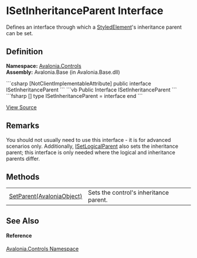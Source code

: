 # ISetInheritanceParent Interface


Defines an interface through which a <a href="T_Avalonia_StyledElement">StyledElement</a>'s inheritance parent can be set.



## Definition
**Namespace:** <a href="N_Avalonia_Controls">Avalonia.Controls</a>  
**Assembly:** Avalonia.Base (in Avalonia.Base.dll)

<Tabs groupId="api-code-preview">
<TabItem value="csharp" label="C#">
```csharp
[NotClientImplementableAttribute]
public interface ISetInheritanceParent
```
</TabItem>
<TabItem value="vb" label="VB">
```vb
<NotClientImplementableAttribute>
Public Interface ISetInheritanceParent
```
</TabItem>
<TabItem value="fsharp" label="F#">
```fsharp
[<NotClientImplementableAttribute>]
type ISetInheritanceParent = interface end
```
</TabItem>
</Tabs>



<a href="https://github.com/AvaloniaUI/Avalonia/tree/master/src/Avalonia.Base/Controls/ISetInheritanceParent.cs" title="View the source code">View Source</a>



## Remarks
You should not usually need to use this interface - it is for advanced scenarios only. Additionally, <a href="T_Avalonia_Controls_ISetLogicalParent">ISetLogicalParent</a> also sets the inheritance parent; this interface is only needed where the logical and inheritance parents differ.

## Methods
<table>
<tr>
<td><a href="M_Avalonia_Controls_ISetInheritanceParent_SetParent">SetParent(AvaloniaObject)</a></td>
<td>Sets the control's inheritance parent.</td>
</tr>
</table>

## See Also


#### Reference
<a href="N_Avalonia_Controls">Avalonia.Controls Namespace</a>  

